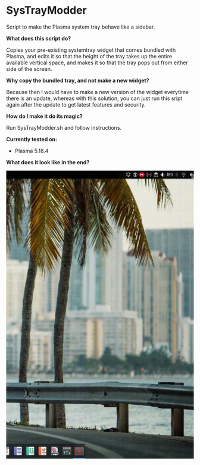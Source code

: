 # SysTrayModder
Script to make the Plasma system tray behave like a sidebar.

**What does this script do?**

Copies your pre-existing systemtray widget that comes bundled with Plasma, and edits it so that the height of the tray takes up the entire available vertical space, and makes it so that the tray pops out from either side of the screen.

**Why copy the bundled tray, and not make a new widget?**

Because then I would have to make a new version of the widget everytime there is an update, whereas with this solution, you can just run this sript again after the update to get latest features and security.

**How do I make it do its magic?**

Run SysTrayModder.sh and follow instructions.

**Currently tested on:**

- Plasma 5.18.4

**What does it look like in the end?**

![Preview](preview.gif)
